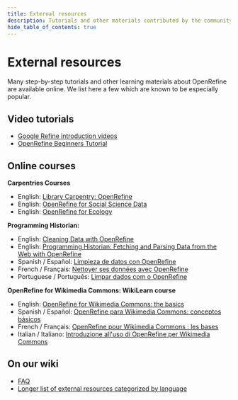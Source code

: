 ```yaml
---
title: External resources
description: Tutorials and other materials contributed by the community.
hide_table_of_contents: true
---
```


# External resources

Many step-by-step tutorials and other learning materials about OpenRefine are available online.
We list here a few which are known to be especially popular.

## Video tutorials
- [Google Refine introduction videos](https://www.youtube.com/watch?v=B70J_H_zAWM&list=PL737054C67FCC0741)
- [OpenRefine Beginners Tutorial](https://media.ed.ac.uk/media/OpenRefine+Beginners+Tutorial/0_y5bxsswq)

## Online courses
**Carpentries Courses**
- English:  [Library Carpentry: OpenRefine](https://librarycarpentry.org/lc-open-refine/)
- English:  [OpenRefine for Social Science Data](https://datacarpentry.org/openrefine-socialsci/)
- English:  [OpenRefine for Ecology](https://datacarpentry.org/OpenRefine-ecology-lesson/)

**Programming Historian:**
- English: [Cleaning Data with OpenRefine](https://programminghistorian.org/en/lessons/cleaning-data-with-openrefine)
- English: [Programming Historian: Fetching and Parsing Data from the Web with OpenRefine](https://programminghistorian.org/en/lessons/fetch-and-parse-data-with-openrefine)
- Spanish / Español: [Limpieza de datos con OpenRefine](https://programminghistorian.org/es/lecciones/limpieza-de-datos-con-OpenRefine)
- French / Français: [Nettoyer ses données avec OpenRefine](https://programminghistorian.org/fr/lecons/nettoyer-ses-donnees-avec-openrefine)
- Portuguese / Português: [Limpar dados com o OpenRefine](https://programminghistorian.org/pt/licoes/limpar-dados-openrefine)

**OpenRefine for Wikimedia Commons: WikiLearn course**
- English: [OpenRefine for Wikimedia Commons: the basics](https://learn.wiki/courses/course-v1:Wikimedia-Foundation+WMF_GLAM001+2023/about)
- Spanish / Español: [OpenRefine para Wikimedia Commons: conceptos básicos](https://learn.wiki/courses/course-v1:Wikimedia-Foundation+WMF_GLAM001+2024_es/about)
- French / Français: [OpenRefine pour Wikimedia Commons : les bases](https://learn.wiki/courses/course-v1:Wikimedia-Foundation+WMF_GLAM001+2024_fr/about)
- Italian / Italiano: [Introduzione all'uso di OpenRefine per Wikimedia Commons](https://learn.wiki/courses/course-v1:Wikimedia-Foundation+WMF_GLAM001+2024_it/about)
   
## On our wiki
- [FAQ](https://github.com/OpenRefine/OpenRefine/wiki/FAQ)
- [Longer list of external resources categorized by language](https://github.com/OpenRefine/OpenRefine/wiki/External-Resources)


